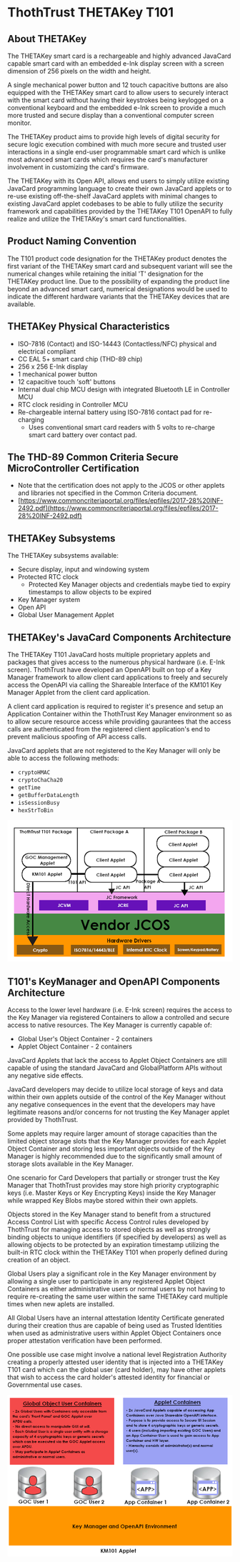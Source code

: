 # ThothTrust THETAKey T101 #

## About THETAKey ##

The THETAKey smart card is a rechargeable and highly advanced JavaCard capable smart card with an embedded e-Ink display screen with a 
screen dimension of 256 pixels on the width and height.

A single mechanical power button and 12 touch capacitive buttons are also equipped with the THETAKey smart card to allow users to securely 
interact with the smart card without having their keystrokes being keylogged on a conventional keyboard and the embedded e-Ink screen to 
provide a much more trusted and secure display than a conventional computer screen monitor.

The THETAKey product aims to provide high levels of digital security for secure logic execution combined with much more secure and trusted 
user interactions in a single end-user programmable smart card which is unlike most advanced smart cards which requires the card's 
manufacturer involvement in customizing the card's firmware.

The THETAKey with its Open API, allows end users to simply utilize existing JavaCard programming language to create their own JavaCard 
applets or to re-use existing off-the-shelf JavaCard applets with minimal changes to existing JavaCard applet codebases to be able to 
fully utilize the security framework and capabilities provided by the THETAKey T101 OpenAPI to fully realize and utilize the THETAKey's 
smart card functionalities.

## Product Naming Convention ##

The T101 product code designation for the THETAKey product denotes the first variant of the THETAKey smart card and subsequent variant 
will see the numerical changes while retaining the initial 'T' designation for the THETAKey product line. Due to the possibility of 
expanding the product line beyond an advanced smart card, numerical designations would be used to indicate the different hardware 
variants that the THETAKey devices that are available.

## THETAKey Physical Characteristics ##
* ISO-7816 (Contact) and ISO-14443 (Contactless/NFC) physical and electrical compliant
* CC EAL 5+ smart card chip (THD-89 chip)
* 256 x 256 E-Ink display
* 1 mechanical power button
* 12 capacitive touch 'soft' buttons
* Internal dual chip MCU design with integrated Bluetooth LE in Controller MCU
* RTC clock residing in Controller MCU
* Re-chargeable internal battery using ISO-7816 contact pad for re-charging
  * Uses conventional smart card readers with 5 volts to re-charge smart card battery over contact pad.
  
## The THD-89 Common Criteria Secure MicroController Certification ##
* Note that the certification does not apply to the JCOS or other applets and libraries not specified in the Common Criteria document.
* [https://www.commoncriteriaportal.org/files/epfiles/2017-28%20INF-2492.pdf](https://www.commoncriteriaportal.org/files/epfiles/2017-28%20INF-2492.pdf)

## THETAKey Subsystems ##

The THETAKey subsystems available:
* Secure display, input and windowing system
* Protected RTC clock
  * Protected Key Manager objects and credentials maybe tied to expiry timestamps to allow objects to be expired
* Key Manager system
* Open API
* Global User Management Applet

## THETAKey's JavaCard Components Architecture ##

The THETAKey T101 JavaCard hosts multiple proprietary applets and packages that gives access to the numerous physical hardware (i.e. E-Ink screen). ThothTrust have developed an OpenAPI built on top of a Key Manager framework to allow client card applications to freely and securely access the OpenAPI via calling the Shareable Interface of the KM101 Key Manager Applet from the client card application.

A client card application is required to register it's presence and setup an Application Container within the ThothTrust Key Manager environment so as to allow secure resource access while providing gaurantees that the access calls are authenticated from the registered client application's end to prevent malicious spoofing of API access calls.

JavaCard applets that are not registered to the Key Manager will only be able to access the following methods:

* `cryptoHMAC`
* `cryptoChaCha20`
* `getTime`
* `getBufferDataLength`
* `isSessionBusy`
* `hexStrToBin`

![THETAKey T101 JavaCard Architecture](/img/JC-Arch.png)


## T101's KeyManager and OpenAPI Components Architecture ##

Access to the lower level hardware (i.e. E-Ink screen) requires the access to the Key Manager via registered Containers to allow a controlled and secure access to native resources. The Key Manager is currently capable of:

* Global User's Object Container - 2 containers
* Applet Object Container - 2 containers

JavaCard Applets that lack the access to Applet Object Containers are still capable of using the  standard JavaCard and GlobalPlatform APIs without any negative side effects. 

JavaCard developers may decide to utilize local storage of keys and data within their own applets outside of the control of the Key Manager without any negative consequences in the event that the developers may have legitimate reasons and/or concerns for not trusting the Key Manager applet provided by ThothTrust.

Some applets may require larger amount of storage capacities than the limited object storage slots that the Key Manager provides for each Applet Object Container and storing less important objects outside of the Key Manager is highly recommended due to the significantly small amount of storage slots available in the Key Manager.

One scenario for Card Developers that partially or stronger trust the Key Manager that ThothTrust provides may store high priority cryptographic keys (i.e. Master Keys or Key Encrypting Keys) inside the Key Manager while wrapped Key Blobs maybe stored within their own applets.

Objects stored in the Key Manager stand to benefit from a structured Access Control List with specific Access Control rules developed by ThothTrust for managing access to stored objects as well as strongly binding objects to unique identifiers (if specified by developers) as well as allowing objects to be protected by an expiration timestamp utilizing the built-in RTC clock within the THETAKey T101 when properly defined during creation of an object.

Global Users play a significant role in the Key Manager environment by allowing a single user to participate in any registered Applet Object Containers as either administrative users or normal users by not having to require re-creating the same user within the same THETAKey card multiple times when new aplets are installed.

All Global Users have an internal attestation Identity Certificate generated during their creation thus are capable of being used as Trusted Identities when used as administrative users within Applet Object Containers once proper attestation verification have been performed.

One possible use case might involve a national level Registration Authority creating a properly attested user identity that is injected into a THETAKey T101 card which can the global user (card holder), may have other applets that wish to access the card holder's attested identity for financial or Governmental use cases.

![KM101 Architecture](/img/KM-Arch.png)
